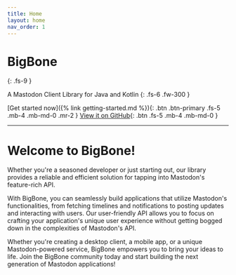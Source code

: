 ```yaml
---
title: Home
layout: home
nav_order: 1
---
```


# BigBone
{: .fs-9 }

A Mastodon Client Library for Java and Kotlin
{: .fs-6 .fw-300 }

[Get started now]({% link getting-started.md %}){: .btn .btn-primary .fs-5 .mb-4 .mb-md-0 .mr-2 }
[View it on GitHub](https://github.com/pattafeufeu/bigbone){: .btn .fs-5 .mb-4 .mb-md-0 }

---

# Welcome to BigBone!

Whether you're a seasoned developer or just starting out, our library provides a reliable and efficient solution for 
tapping into Mastodon's feature-rich API.

With BigBone, you can seamlessly build applications that utilize Mastodon's functionalities, from fetching timelines 
and notifications to posting updates and interacting with users. Our user-friendly API allows you to focus on crafting 
your application's unique user experience without getting bogged down in the complexities of Mastodon's API.

Whether you're creating a desktop client, a mobile app, or a unique Mastodon-powered service, BigBone empowers you to 
bring your ideas to life. Join the BigBone community today and start building the next generation of Mastodon 
applications!
